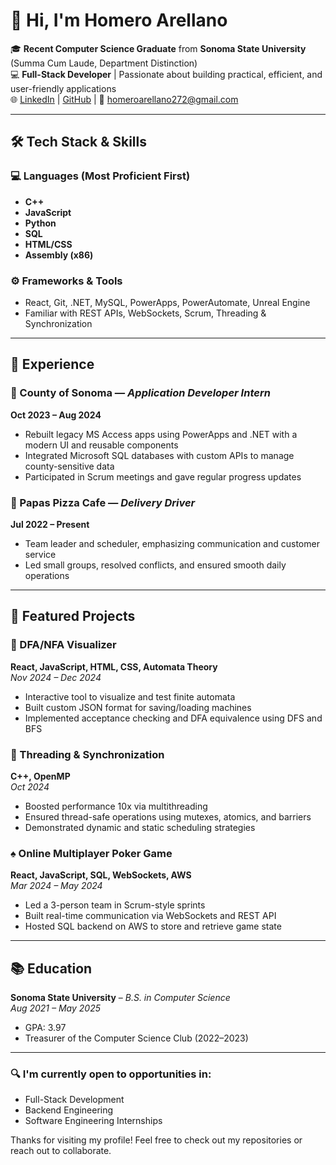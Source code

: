 # 👋 Hi, I'm Homero Arellano

🎓 **Recent Computer Science Graduate** from **Sonoma State University** (Summa Cum Laude, Department Distinction)  
💻 **Full-Stack Developer** | Passionate about building practical, efficient, and user-friendly applications  
🌐 [LinkedIn](https://www.linkedin.com/in/homeroarellano) | [GitHub](https://github.com/homero272) | 📧 homeroarellano272@gmail.com

---

## 🛠️ Tech Stack & Skills

### 💻 Languages (Most Proficient First)
- **C++**
- **JavaScript**
- **Python**
- **SQL**
- **HTML/CSS**
- **Assembly (x86)**

### ⚙️ Frameworks & Tools
- React, Git, .NET, MySQL, PowerApps, PowerAutomate, Unreal Engine  
- Familiar with REST APIs, WebSockets, Scrum, Threading & Synchronization

---

## 💼 Experience

### 🏢 County of Sonoma — *Application Developer Intern*  
**Oct 2023 – Aug 2024**
- Rebuilt legacy MS Access apps using PowerApps and .NET with a modern UI and reusable components  
- Integrated Microsoft SQL databases with custom APIs to manage county-sensitive data  
- Participated in Scrum meetings and gave regular progress updates

### 🍕 Papas Pizza Cafe — *Delivery Driver*  
**Jul 2022 – Present**
- Team leader and scheduler, emphasizing communication and customer service  
- Led small groups, resolved conflicts, and ensured smooth daily operations

---

## 🚀 Featured Projects

### 🧠 DFA/NFA Visualizer  
**React, JavaScript, HTML, CSS, Automata Theory**  
*Nov 2024 – Dec 2024*
- Interactive tool to visualize and test finite automata  
- Built custom JSON format for saving/loading machines  
- Implemented acceptance checking and DFA equivalence using DFS and BFS

### 🧵 Threading & Synchronization  
**C++, OpenMP**  
*Oct 2024*
- Boosted performance 10x via multithreading  
- Ensured thread-safe operations using mutexes, atomics, and barriers  
- Demonstrated dynamic and static scheduling strategies

### ♠️ Online Multiplayer Poker Game  
**React, JavaScript, SQL, WebSockets, AWS**  
*Mar 2024 – May 2024*
- Led a 3-person team in Scrum-style sprints  
- Built real-time communication via WebSockets and REST API  
- Hosted SQL backend on AWS to store and retrieve game state

---

## 📚 Education

**Sonoma State University** – *B.S. in Computer Science*  
*Aug 2021 – May 2025*  
- GPA: 3.97  
- Treasurer of the Computer Science Club (2022–2023)  

---

### 🔍 I'm currently open to opportunities in:
- Full-Stack Development  
- Backend Engineering  
- Software Engineering Internships  

Thanks for visiting my profile! Feel free to check out my repositories or reach out to collaborate.


